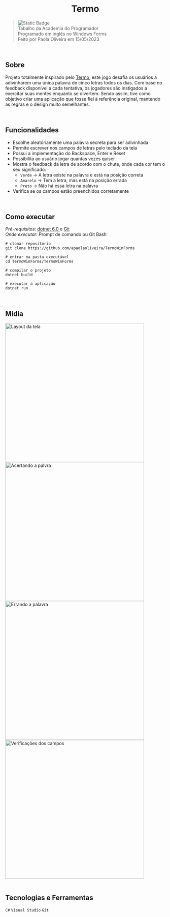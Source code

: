 <h1 align="center"> Termo </h1>

> ![Static Badge](https://img.shields.io/badge/status-finalizado-blue)  
> Tabalho da Academia do Programador  
> Programado em inglês no Windows Forms  
> Feito por Paola Oliveira em 15/05/2023

<br>

## Sobre

Projeto totalmente inspirado pelo <a title="Jogar" alt="Link do jogo Termo" href="https://term.ooo/">Termo</a>,
este jogo desafia os usuários a adivinharem uma única palavra de cinco letras todos os dias.
Com base no feedback disponível a cada tentativa, os jogadores são instigados a exercitar suas mentes enquanto se divertem. 
Sendo assim, tive como objetivo criar uma aplicação que fosse fiel à referência original, mantendo as regras e o design muito semelhantes.

<br>

## Funcionalidades

- Escolhe aleatóriamente uma palavra secreta para ser adivinhada
- Permite escrever nos campos de letras pelo teclado da tela
- Possui a implementação do Backspace, Enter e Reset
- Possibilita ao usuário jogar quantas vezes quiser
- Mostra o feedback da letra de acordo com o chute, onde cada cor tem o seu significado:
    - `Verde` → A letra existe na palavra e está na posição correta
    - `Amarelo` → Tem a letra, mas está na posição errada
    - `Preto` → Não há essa letra na palavra
- Verifica se os campos estão preenchidos corretamente 

<br>

## Como executar 

*Pré-requisitos:* <a title="página da microsoft dotnet" href="https://dotnet.microsoft.com/download"> dotnet 6.0 </a> e <a title="página do git" href="https://git-scm.com/"> Git </a>  
*Onde executar:* Prompt de comando ou Git Bash

```Shell
# clonar repositório
git clone https://github.com/apaolaoliveira/TermoWinForms

# entrar na pasta executável 
cd TermoWinForms/TermoWinForms

# compilar o projeto
dotnet build

# executar a aplicação
dotnet run
```

<br>

## Mídia

<div>
  <img title="Layout da tela" width="437" heigth="506" src="https://gcdnb.pbrd.co/images/aEfUWH9P33Q6.png?o=1" />
  <img title="Acertando a palvra" width="437" heigth="506" src="https://gcdnb.pbrd.co/images/3kBPUsGB9kTc.gif?o=1" />
  <img title="Errando a palavra" width="437" heigth="506" src="https://gcdnb.pbrd.co/images/DPGKcqzb5kVl.gif?o=1" />
  <img title="Verificações dos campos" width="437" heigth="506" src="https://gcdnb.pbrd.co/images/U9Usdt0unQHX.gif?o=1" />
</div>

<br>

## Tecnologias e Ferramentas
 
 `C#` `Visual Studio` `Git`
